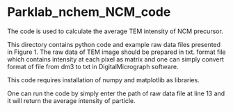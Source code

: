 # Parklab_nchem_NCM_code

The code is used to calculate the average TEM intensity of NCM precursor.

This directory contains python code and example raw data files presented in Figure 1.
The raw data of TEM image should be prepared in txt. format file which contains intensity at each pixel as matrix and one can simply convert format of file from dm3 to txt in DigitalMicrograph software.

This code requires installation of numpy and matplotlib as libraries. 

One can run the code by simply enter the path of raw data file at line 13 and it will return the average intensity of particle.
